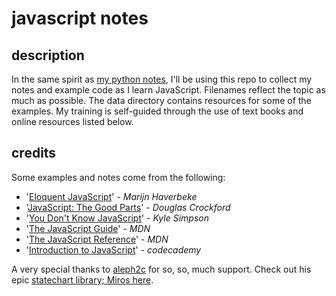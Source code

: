# javascript notes

## description
In the same spirit as [my python notes](https://github.com/jessicarush/python-notes), I'll be using this repo to collect my notes and example code as I learn JavaScript. Filenames reflect the topic as much as possible. The data directory contains resources for some of the examples. My training is self-guided through the use of text books and online resources listed below.

## credits
Some examples and notes come from the following:

- '[Eloquent JavaScript](https://eloquentjavascript.net)' - *Marijn Haverbeke*  
- '[JavaScript: The Good Parts](https://www.amazon.ca/JavaScript-Good-Parts-Douglas-Crockford/dp/0596517742/ref=sr_1_1?ie=UTF8&qid=1535566567&sr=8-1&keywords=JavaScript%3A+The+Good+Parts&dpID=5131OWtQRaL&preST=_SX258_BO1,204,203,200_QL70_&dpSrc=srch)' - *Douglas Crockford*  
- '[You Don't Know JavaScript](https://www.amazon.ca/s/ref=nb_sb_noss?url=search-alias%3Dstripbooks&field-keywords=You+Don%27t+Know+JavaScript+Kyle+Simpson&rh=n%3A916520%2Ck%3AYou+Don%27t+Know+JavaScript+Kyle+Simpson)' - *Kyle Simpson*  
- '[The JavaScript Guide](https://developer.mozilla.org/en-US/docs/Web/JavaScript/Guide)' - *MDN*  
- '[The JavaScript Reference](https://developer.mozilla.org/en-US/docs/Web/JavaScript/Reference)' - *MDN*
- '[Introduction to JavaScript](https://www.codecademy.com/learn/introduction-to-javascript)' - *codecademy*



A very special thanks to [aleph2c](https://github.com/aleph2c) for so, so, much support. Check out his epic [statechart library; Miros here](https://aleph2c.github.io/miros/index.html).
